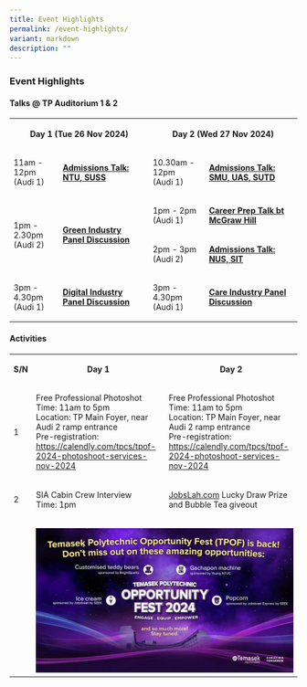 ```yaml
---
title: Event Highlights
permalink: /event-highlights/
variant: markdown
description: ""
---
```

<h3><strong>Event Highlights</strong></h3>
<h4><strong>Talks @ TP Auditorium 1 &amp; 2</strong></h4>
<table style="minWidth: 100px">
<colgroup>
<col>
<col>
<col>
<col>
</colgroup>
<tbody>
<tr>
<th rowspan="1" colspan="2">
<p>Day 1 (Tue 26 Nov 2024)</p>
</th>
<th rowspan="1" colspan="2">
<p>Day 2 (Wed 27 Nov 2024)</p>
</th>
</tr>
<tr>
<td rowspan="1" colspan="1">
<p>11am - 12pm
<br>(Audi 1)</p>
</td>
<td rowspan="1" colspan="1">
<p><strong><u>Admissions Talk: NTU, SUSS</u></strong>
</p>
</td>
<td rowspan="1" colspan="1">
<p>10.30am - 12pm
<br>(Audi 1)</p>
</td>
<td rowspan="1" colspan="1">
<p><strong><u>Admissions Talk: SMU, UAS, SUTD</u></strong>
</p>
</td>
</tr>
<tr>
<td rowspan="2" colspan="1">
<p>1pm - 2.30pm
<br>(Audi 2)</p>
</td>
<td rowspan="2" colspan="1">
<p><strong><u>Green Industry Panel Discussion</u></strong>
</p>
</td>
<td rowspan="1" colspan="1">
<p>1pm - 2pm
<br>(Audi 1)</p>
</td>
<td rowspan="1" colspan="1">
<p><strong><u>Career Prep Talk bt McGraw Hill</u></strong>
</p>
</td>
</tr>
<tr>
<td rowspan="1" colspan="1">
<p>2pm - 3pm
<br>(Audi 2)</p>
</td>
<td rowspan="1" colspan="1">
<p><strong><u>Admissions Talk: NUS, SIT</u></strong>
</p>
</td>
</tr>
<tr>
<td rowspan="1" colspan="1">
<p>3pm - 4.30pm
<br>(Audi 1)</p>
</td>
<td rowspan="1" colspan="1">
<p><strong><u>Digital Industry Panel Discussion</u></strong>
</p>
</td>
<td rowspan="1" colspan="1">
<p>3pm - 4.30pm
<br>(Audi 1)</p>
</td>
<td rowspan="1" colspan="1">
<p><strong><u>Care Industry Panel Discussion</u></strong>
</p>
</td>
</tr>
</tbody>
</table>
<p></p>
<h4><strong>Activities</strong></h4>
<table style="minWidth: 75px">
<colgroup>
<col>
<col>
<col>
</colgroup>
<tbody>
<tr>
<th rowspan="1" colspan="1">
<p>S/N</p>
</th>
<th rowspan="1" colspan="1">
<p>Day 1</p>
</th>
<th rowspan="1" colspan="1">
<p>Day 2</p>
</th>
</tr>
<tr>
<td rowspan="1" colspan="1">
<p>1</p>
</td>
<td rowspan="1" colspan="1">
<p>Free Professional Photoshot
<br>Time: 11am to 5pm
<br>Location: TP Main Foyer, near Audi 2 ramp entrance
<br>Pre-registration:
<br><a href="https://calendly.com/tpcs/tpof-2024-photoshoot-services-nov-2024" rel="noopener noreferrer nofollow" target="_blank"><u>https://calendly.com/tpcs/tpof-2024-photoshoot-services-nov-2024</u></a>
</p>
</td>
<td rowspan="1" colspan="1">
<p>Free Professional Photoshot
<br>Time: 11am to 5pm
<br>Location: TP Main Foyer, near Audi 2 ramp entrance
<br>Pre-registration:
<br><a href="https://calendly.com/tpcs/tpof-2024-photoshoot-services-nov-2024" rel="noopener noreferrer nofollow" target="_blank"><u>https://calendly.com/tpcs/tpof-2024-photoshoot-services-nov-2024</u></a>
</p>
</td>
</tr>
<tr>
<td rowspan="1" colspan="1">
<p>2</p>
</td>
<td rowspan="1" colspan="1">
<p>SIA Cabin Crew Interview
<br>Time: 1pm
<br>
</p>
</td>
<td rowspan="1" colspan="1">
<p><a href="http://JobsLah.com" rel="noopener noreferrer nofollow" target="_blank">JobsLah.com</a> Lucky
Draw Prize and Bubble Tea giveout</p>
<p></p>
</td>
</tr>
<tr>
<td rowspan="1" colspan="1">
<p></p>
</td>
<td rowspan="1" colspan="2">
<p></p>
<div class="isomer-image-wrapper">
<img style="width: 100%" height="auto" width="100%" alt="" src="/images/2024/gift_highlight___opt2.jpg">
</div>
</td>
</tr>
</tbody>
</table>
<p></p>